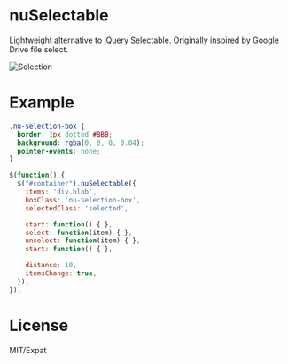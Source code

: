 # nuSelectable
Lightweight alternative to jQuery Selectable. 
Originally inspired by Google Drive file select.

![Selection](https://imgur.com/TYNp1Lp.jpg)

# Example
``` css
.nu-selection-box {
  border: 1px dotted #BBB;
  background: rgba(0, 0, 0, 0.04);
  pointer-events: none;
}
```
``` javascript
$(function() {
  $("#container").nuSelectable({
    items: 'div.blob',
    boxClass: 'nu-selection-box',
    selectedClass: 'selected',

    start: function() { },
    select: function(item) { },
    unselect: function(item) { },
    start: function() { },

    distance: 10,
    itemsChange: true,
  });
});
```

# License
MIT/Expat

